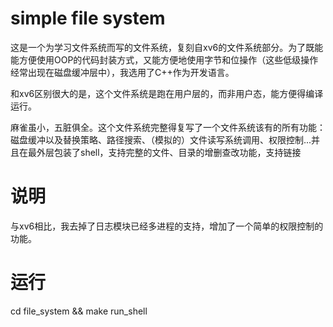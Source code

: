 # simple file system
这是一个为学习文件系统而写的文件系统，复刻自xv6的文件系统部分。为了既能能方便使用OOP的代码封装方式，又能方便地使用字节和位操作（这些低级操作经常出现在磁盘缓冲层中），我选用了C++作为开发语言。

和xv6区别很大的是，这个文件系统是跑在用户层的，而非用户态，能方便得编译运行。

麻雀虽小，五脏俱全。这个文件系统完整得复写了一个文件系统该有的所有功能：磁盘缓冲以及替换策略、路径搜索、（模拟的）文件读写系统调用、权限控制...并且在最外层包装了shell，支持完整的文件、目录的增删查改功能，支持链接


# 说明
与xv6相比，我去掉了日志模块已经多进程的支持，增加了一个简单的权限控制的功能。

# 运行
cd file_system && make run_shell